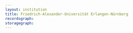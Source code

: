 ```yaml
---
layout: institution
title: Friedrich-Alexander-Universität Erlangen-Nürnberg
recordsgraph: 
storagegraph: 
---
```


